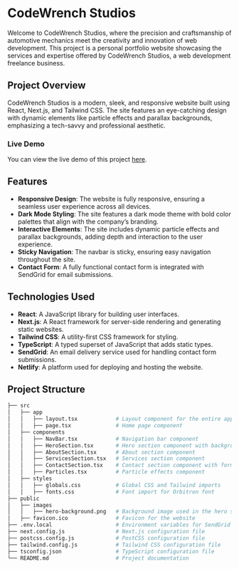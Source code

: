 # CodeWrench Studios

Welcome to CodeWrench Studios, where the precision and craftsmanship of automotive mechanics meet the creativity and innovation of web development. This project is a personal portfolio website showcasing the services and expertise offered by CodeWrench Studios, a web development freelance business.

## Project Overview

CodeWrench Studios is a modern, sleek, and responsive website built using React, Next.js, and Tailwind CSS. The site features an eye-catching design with dynamic elements like particle effects and parallax backgrounds, emphasizing a tech-savvy and professional aesthetic.

### Live Demo

You can view the live demo of this project [here](#).

## Features

- **Responsive Design**: The website is fully responsive, ensuring a seamless user experience across all devices.
- **Dark Mode Styling**: The site features a dark mode theme with bold color palettes that align with the company’s branding.
- **Interactive Elements**: The site includes dynamic particle effects and parallax backgrounds, adding depth and interaction to the user experience.
- **Sticky Navigation**: The navbar is sticky, ensuring easy navigation throughout the site.
- **Contact Form**: A fully functional contact form is integrated with SendGrid for email submissions.

## Technologies Used

- **React**: A JavaScript library for building user interfaces.
- **Next.js**: A React framework for server-side rendering and generating static websites.
- **Tailwind CSS**: A utility-first CSS framework for styling.
- **TypeScript**: A typed superset of JavaScript that adds static types.
- **SendGrid**: An email delivery service used for handling contact form submissions.
- **Netlify**: A platform used for deploying and hosting the website.

## Project Structure

```bash
├── src
│   ├── app
│   │   ├── layout.tsx            # Layout component for the entire application
│   │   ├── page.tsx              # Home page component
│   ├── components
│   │   ├── NavBar.tsx            # Navigation bar component
│   │   ├── HeroSection.tsx       # Hero section component with background image and particle effect
│   │   ├── AboutSection.tsx      # About section component
│   │   ├── ServicesSection.tsx   # Services section component
│   │   ├── ContactSection.tsx    # Contact section component with form
│   │   ├── Particles.tsx         # Particle effects component
│   ├── styles
│   │   ├── globals.css           # Global CSS and Tailwind imports
│   │   ├── fonts.css             # Font import for Orbitron font
├── public
│   ├── images
│   │   ├── hero-background.png   # Background image used in the hero section
│   ├── favicon.ico               # Favicon for the website
├── .env.local                    # Environment variables for SendGrid API key
├── next.config.js                # Next.js configuration file
├── postcss.config.js             # PostCSS configuration file
├── tailwind.config.js            # Tailwind CSS configuration file
├── tsconfig.json                 # TypeScript configuration file
└── README.md                     # Project documentation
